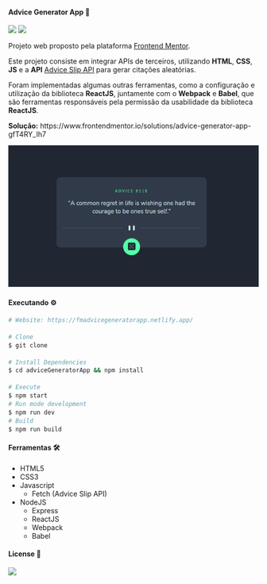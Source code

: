 #### Advice Generator App 🚀

<img src="https://img.shields.io/github/license/ericneves/advicegenerateapp?color=critical&logo=appveyor&style=flat-square"> <img src="https://img.shields.io/github/last-commit/ericneves/advicegenerateapp?color=blue&logo=appveyor&style=flat-square">

<p>Projeto web proposto pela plataforma <a href="https://www.frontendmentor.io/">Frontend Mentor</a>.</p>

<p>Este projeto consiste em integrar APIs de terceiros, utilizando <b>HTML</b>, <b>CSS</b>, <b>JS</b> e a <b>API</b> <a href="https://api.adviceslip.com/">Advice Slip API</a> para gerar citações aleatórias.</p>

<p>Foram implementadas algumas outras ferramentas, como a configuração e utilização da biblioteca <b>ReactJS</b>, juntamente com o <b>Webpack</b> e <b>Babel</b>, que são ferramentas responsáveis pela permissão da usabilidade da biblioteca <b>ReactJS</b>.</p>

<p><b>Solução:</b> https://www.frontendmentor.io/solutions/advice-generator-app-gfT4RY_Ih7</p>

<img src=".github/screenshot.PNG">

#### Executando ⚙️

```sh
# Website: https://fmadvicegeneratorapp.netlify.app/

# Clone
$ git clone 

# Install Dependencies
$ cd adviceGeneratorApp && npm install

# Execute
$ npm start
# Run mode development 
$ npm run dev
# Build
$ npm run build
```

#### Ferramentas 🛠

   * HTML5
   * CSS3
   * Javascript
     * Fetch (Advice Slip API)
   * NodeJS
     * Express
     * ReactJS
     * Webpack
     * Babel

#### License 📝

<img src="https://img.shields.io/github/license/ericneves/advicegenerateapp?color=critical&logo=appveyor&style=flat-square">
